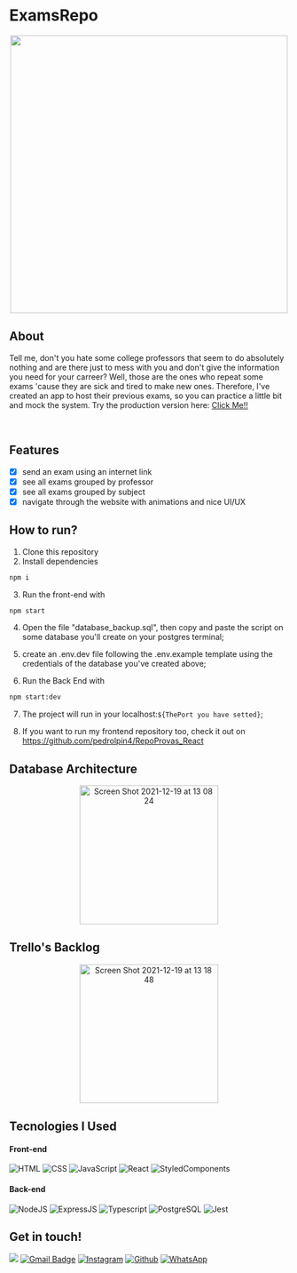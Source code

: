 # ExamsRepo

<p align="center" >
 <img src = "https://user-images.githubusercontent.com/87671165/146682786-5abbd951-90ca-44f2-b8e3-8a291968259e.gif" height = "500px"/>
</p>

## About

Tell me, don't you hate some college professors that seem to do absolutely nothing and are there just to mess with you and don't give the information you need for your carreer? Well, those are the ones who repeat some exams 'cause they are sick and tired to make new ones. Therefore, I've created an app to host their previous exams, so you can practice a little bit and mock the system. Try the production version here: <a href = "https://repo-provas-react.vercel.app" target ="_blank">Click Me!!</a>

<br/>

## Features

- [x] send an exam using an internet link
- [x] see all exams grouped by professor
- [x] see all exams grouped by subject
- [x] navigate through the website with animations and nice UI/UX

## How to run?

 1. Clone this repository
2. Install dependencies
```bash
npm i
```
3. Run the front-end with
```bash
npm start
```
4. Open the file "database_backup.sql", then copy and paste the script on some database you'll create on your postgres terminal;

5. create an .env.dev file following the .env.example template using the credentials of the database you've created above;

6. Run the Back End with
```bash
npm start:dev
```

7. The project will run in your localhost:`${ThePort you have setted}`;
    
8. If you want to run my frontend repository too, check it out on https://github.com/pedrolpin4/RepoProvas_React


## Database Architecture
<p align="center" >
  <img height="250" alt="Screen Shot 2021-12-19 at 13 08 24" src="https://user-images.githubusercontent.com/87671165/146682028-4ba67242-8f6c-4289-a8cf-e56480fb13e8.png">
</p>

## Trello's Backlog
 <p align="center" >
   <img height="250" alt="Screen Shot 2021-12-19 at 13 18 48" src="https://user-images.githubusercontent.com/87671165/146682300-841a9a0a-8771-414c-9363-da102c27a75a.png">
 </p>

## Tecnologies I Used

#### **Front-end**

![HTML](https://img.shields.io/badge/HTML5-E34F26?style=flat-square&logo=html5&logoColor=white) 
![CSS](https://img.shields.io/badge/CSS3-1572B6?style=flat-square&logo=css3&logoColor=white)
![JavaScript](https://img.shields.io/badge/JavaScript-F7DF1E?style=flat-square&logo=javascript&logoColor=black)
![React](https://img.shields.io/badge/React-20232A?style=flat-square&logo=react&logoColor=61DAFB)
![StyledComponents](https://img.shields.io/badge/Styled--Components-DB7093?style=flat-square&logo=styled-components&logoColor=white)

#### **Back-end**

![NodeJS](https://img.shields.io/badge/Node.js-43853D?style=flat-square&logo=node.js&logoColor=white)
![ExpressJS](https://img.shields.io/badge/Express.js-404D59?style=flat-square&logo=express&logoColor=white)
![Typescript](https://img.shields.io/badge/TypeScript-007ACC?style=flat-square&logo=typescript&logoColor=white)
![PostgreSQL](https://img.shields.io/badge/PostgreSQL-316192?style=flat-square&logo=postgresql&logoColor=white)
![Jest](https://img.shields.io/badge/Jest-C21325?style=flat-square&logo=jest&logoColor=white)

## Get in touch!
[<img src="https://img.shields.io/badge/LinkedIn-0077B5?style=for-the-badge&logo=linkedin&logoColor=white" />](https://www.linkedin.com/in/pina-pedrolucas)
[![Gmail Badge](https://img.shields.io/badge/Gmail-D14836?style=for-the-badge&logo=gmail&logoColor=white)](mailto:pedrolucaspina22@gmail.com)
[![Instagram](https://img.shields.io/badge/Instagram-E4405F?style=for-the-badge&logo=instagram&logoColor=white)](https://www.instagram.com/pedrolpin4/)
[![Github](https://img.shields.io/badge/GitHub-100000?style=for-the-badge&logo=github&logoColor=white)](https://github.com/pedrolpin4)
[![WhatsApp](https://img.shields.io/badge/WhatsApp-25D366?style=for-the-badge&logo=whatsapp&logoColor=white)](https://api.whatsapp.com/send?phone=5521967431453&text=Olá,%20meu%20amigo!)
